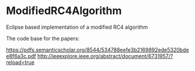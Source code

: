 # ModifiedRC4Algorithm
Eclipse based implementation of a modified RC4 algorithm

The code base for the papers: 

https://pdfs.semanticscholar.org/8544/534788eefe3b2169892ede5320bdee8f6a3c.pdf
http://ieeexplore.ieee.org/abstract/document/6731957/?reload=true
